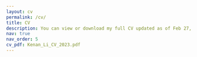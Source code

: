 ```yaml
---
layout: cv
permalink: /cv/
title: CV
description: You can view or download my full CV updated as of Feb 27, 2023 by clicking on the button located to the upper right of this text. Thank you for your interest.
nav: true
nav_order: 5
cv_pdf: Kenan_Li_CV_2023.pdf
---
```

